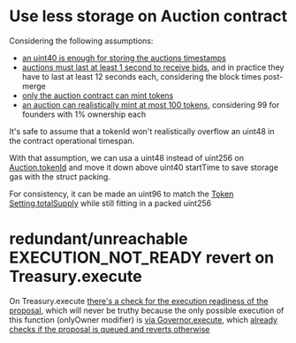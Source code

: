 # Use less storage on Auction contract

Considering the following assumptions:
- [an uint40 is enough for storing the auctions timestamps](https://github.com/code-423n4/2022-09-nouns-builder/blob/debe9b792cc70510eadf9b3728cde5b0f2ec9a1f/src/auction/Auction.sol#L146)
- [auctions must last at least 1 second to receive bids](https://github.com/code-423n4/2022-09-nouns-builder/blob/debe9b792cc70510eadf9b3728cde5b0f2ec9a1f/src/auction/Auction.sol#L98), and in practice they have to last at least 12 seconds each, considering the block times post-merge
- [only the auction contract can mint tokens](https://github.com/code-423n4/2022-09-nouns-builder/blob/debe9b792cc70510eadf9b3728cde5b0f2ec9a1f/src/token/Token.sol#L148)
- [an auction can realistically mint at most 100 tokens](https://github.com/code-423n4/2022-09-nouns-builder/blob/debe9b792cc70510eadf9b3728cde5b0f2ec9a1f/src/token/Token.sol#L152-L157), considering 99 for founders with 1% ownership each

It's safe to assume that a tokenId won't realistically overflow an uint48 in the contract operational timespan.

With that assumption, we can usa a uint48 instead of uint256 on [Auction.tokenId](https://github.com/code-423n4/2022-09-nouns-builder/blob/debe9b792cc70510eadf9b3728cde5b0f2ec9a1f/src/auction/types/AuctionTypesV1.sol#L30) and move it down above uint40 startTime to save storage gas with the struct packing.

For consistency, it can be made an uint96 to match the [Token Setting.totalSupply](https://github.com/code-423n4/2022-09-nouns-builder/blob/debe9b792cc70510eadf9b3728cde5b0f2ec9a1f/src/token/types/TokenTypesV1.sol#L18) while still fitting in a packed uint256

# redundant/unreachable EXECUTION_NOT_READY revert on Treasury.execute

On Treasury.execute [there's a check for the execution readiness of the proposal](https://github.com/code-423n4/2022-09-nouns-builder/blob/debe9b792cc70510eadf9b3728cde5b0f2ec9a1f/src/governance/treasury/Treasury.sol#L151), which will never be truthy because the only possible execution of this function (onlyOwner modifier) is [via Governor.execute](https://github.com/code-423n4/2022-09-nouns-builder/blob/debe9b792cc70510eadf9b3728cde5b0f2ec9a1f/src/governance/governor/Governor.sol#L340), which [already checks if the proposal is queued and reverts otherwise](https://github.com/code-423n4/2022-09-nouns-builder/blob/debe9b792cc70510eadf9b3728cde5b0f2ec9a1f/src/governance/governor/Governor.sol#L334)